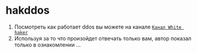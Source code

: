 # hakddos


1. Посмотреть как работает ddos вы можете на канале  [`Канал White haker`](https://www.youtube.com/channel/UCVb-EWszrRl87ppPWcAcyBQ)
2. Используя за то что произойдет отвечать только вам, автор показал только в ознакомлении ...
